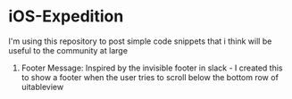 # iOS-Expedition

I'm using this repository to post simple code snippets that i think will be useful to the community at large

1. Footer Message: Inspired by the invisible footer in slack - I created this to show a footer when the user tries to scroll below the bottom row of uitableview
